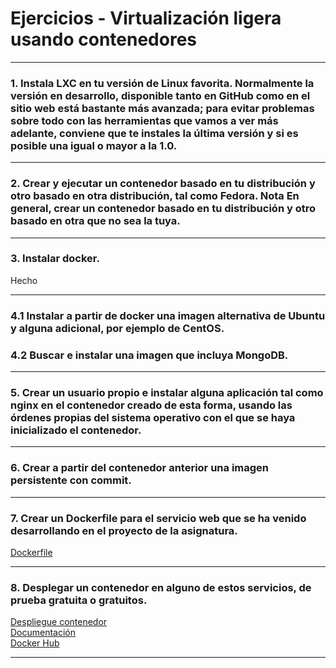 # Ejercicios - Virtualización ligera usando contenedores

---

### 1. Instala LXC en tu versión de Linux favorita. Normalmente la versión en desarrollo, disponible tanto en GitHub como en el sitio web está bastante más avanzada; para evitar problemas sobre todo con las herramientas que vamos a ver más adelante, conviene que te instales la última versión y si es posible una igual o mayor a la 1.0.

---

### 2. Crear y ejecutar un contenedor basado en tu distribución y otro basado en otra distribución, tal como Fedora. Nota En general, crear un contenedor basado en tu distribución y otro basado en otra que no sea la tuya.


---

### 3. Instalar docker.

Hecho

---

### 4.1 Instalar a partir de docker una imagen alternativa de Ubuntu y alguna adicional, por ejemplo de CentOS.
### 4.2 Buscar e instalar una imagen que incluya MongoDB.

---

### 5. Crear un usuario propio e instalar alguna aplicación tal como nginx en el contenedor creado de esta forma, usando las órdenes propias del sistema operativo con el que se haya inicializado el contenedor.

---

### 6. Crear a partir del contenedor anterior una imagen persistente con commit.
---

### 7. Crear un Dockerfile para el servicio web que se ha venido desarrollando en el proyecto de la asignatura.

[Dockerfile](https://github.com/iMiguel10/Proyecto-IV-Porra-Deportiva-/blob/master/Dockerfile)

---

### 8. Desplegar un contenedor en alguno de estos servicios, de prueba gratuita o gratuitos.

[Despliegue contenedor](https://container-porra-dep.herokuapp.com/)  
[Documentación](https://github.com/iMiguel10/Proyecto-IV-Porra-Deportiva-/blob/master/doc/Docker-Conf.md)  
[Docker Hub](https://hub.docker.com/r/imiguel10/proyecto-iv-porra-deportiva/)  

---

